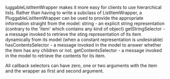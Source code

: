 luggableListItemWrapper makes it more easy for clients to use hierarchical lists. Rather than having to write a subclass of ListItemWrapper, a PluggableListItemWrapper can be used to provide the appropriate information straight from the model:	string - an explicit string representation (contrary to the 'item' which contains any kind of object)	getStringSelector - a message invoked to retrieve the sting representation of its item dynamically from its model (when a constant representation is undesirable)	hasContentsSelector - a message invoked in the model to answer whether the item has any children or not.	getContentsSelector - a message invoked in the model to retrieve the contents for its item.All callback selectors can have zero, one or two arguments with the item and the wrapper as first and second argument.